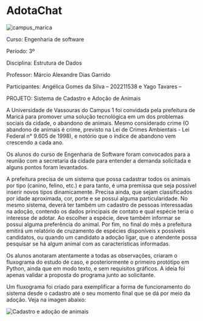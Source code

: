 # AdotaChat
![campus_marica](https://github.com/YagoTarsin/PetMatch/assets/125316134/a3827415-c0a9-4dd8-82e3-f09e15a88893)




Curso: Engenharia de software	 

Período: 3º 

Disciplina: Estrutura de Dados 

Professor: Márcio Alexandre Dias Garrido 

 

 

Participantes: Angélica Gomes da Silva – 202211538 e Yago Tavares – 

 

 

 

PROJETO: Sistema de Cadastro e Adoção de Animais 

 

A Universidade de Vassouras do Campus 1 foi convidada pela prefeitura de Maricá para promover uma solução tecnológica em um dos problemas sociais da cidade, o abandono de animais. Mesmo considerado crime (O abandono de animais é crime, previsto na Lei de Crimes Ambientais - Lei Federal n° 9.605 de 1998), e notório que o índice de abandono vem crescendo a cada ano. 

Os alunos do curso de Engenharia de Software foram convocados para a reunião com a secretaria da cidade para entender a demanda solicitada e alguns pontos foram levantados. 

A prefeitura precisa de um sistema que possa cadastrar todos os animais por tipo (canino, felino, etc.) e para tanto, é uma premissa que seja possível inserir novos tipos dinamicamente. Precisa ainda, que sejam classificados por idade aproximada, cor, porte e se possui alguma particularidade. No mesmo sistema, deverá ter também um cadastro de pessoas interessadas na adoção, contendo os dados principais de contato e qual espécie teria o interesse de adotar. Ao escolher a espécie, deve também informar se possui alguma preferência do animal. Por fim, no final do mês a prefeitura emitirá um relatório de cruzamento de espécies disponíveis x possíveis candidatos, ou quando um candidato a adoção ligar, que o atendente possa pesquisar se há algum animal com as características informadas. 

Os alunos anotaram atentamente a todas as observações, criaram o fluxograma do estudo de caso, e posteriormente o primeiro protótipo em Python, ainda que em modo texto, e sem requisitos gráficos. A ideia foi apenas validar a proposta do programa junto ao solicitante. 

Um fluxograma foi criado para exemplificar a forma de funcionamento do sistema desde o cadastro até o seu momento final que se dá por meio da adoção. Veja na  imagen abaixo:


![Cadastro e adoção de animais](https://github.com/Angel-Gomes/PetMatch/assets/125316134/4822502c-f17a-49c6-9ec9-6c36c8e6f045)
